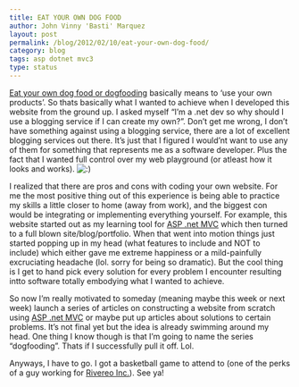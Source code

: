 ```yaml
---
title: EAT YOUR OWN DOG FOOD
author: John Vinny 'Basti' Marquez
layout: post
permalink: /blog/2012/02/10/eat-your-own-dog-food/
category: blog
tags: asp dotnet mvc3
type: status
---
```

<a href="http://en.wikipedia.org/wiki/Eating_your_own_dog_food" target="_blank">Eat your own dog food or dogfooding</a> basically means to &#8216;use your own products&#8217;. So thats basically what I wanted to achieve when I developed this website from the ground up. I asked myself &#8220;I&#8217;m a .net dev so why should I use a blogging service if I can create my own?&#8221;. Don&#8217;t get me wrong, I don&#8217;t have something against using a blogging service, there are a lot of excellent blogging services out there. It&#8217;s just that I figured I would&#8217;nt want to use any of them for something that represents me as a software developer. Plus the fact that I wanted full control over my web playground (or atleast how it looks and works). <img src="http://johnvinnymarquez.net/wp-includes/images/smilies/icon_smile.gif" alt=":)" class="wp-smiley" /> 

I realized that there are pros and cons with coding your own website. For me the most positive thing out of this experience is being able to practice my skills a little closer to home (away from work), and the biggest con would be integrating or implementing everything yourself. For example, this website started out as my learning tool for <a href="http://www.asp.net/mvc/mvc3" target="_blank">ASP .net MVC</a> which then turned to a full blown site/blog/portfolio. When that went into motion things just started popping up in my head (what features to include and NOT to include) which either gave me extreme happiness or a mild-painfully excruciating headache (lol. sorry for being so dramatic). But the cool thing is I get to hand pick every solution for every problem I encounter resulting intto software totally embodying what I wanted to achieve.

So now I&#8217;m really motivated to someday (meaning maybe this week or next week) launch a series of articles on constructing a website from scratch using <a href="http://www.asp.net/mvc/mvc3" target="_blank">ASP .net MVC</a> or maybe put up articles about solutions to certain problems. It&#8217;s not final yet but the idea is already swimming around my head. One thing I know though is that I&#8217;m going to name the series &#8220;dogfooding&#8221;. Thats if I successfully pull it off. Lol.

Anyways, I have to go. I got a basketball game to attend to (one of the perks of a guy working for <a href="http://www.rivereo.com/" target="_blank">Rivereo Inc.</a>). See ya!